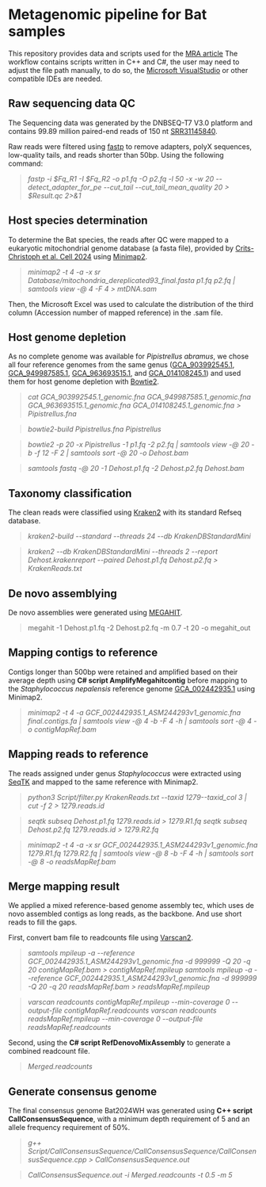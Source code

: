 # Metagenomic pipeline for Bat samples
This repository provides data and scripts used for the [MRA article]()
The workflow contains scripts written in C++ and C#, the user may need to adjust the file path manually, to do so, the [Microsoft VisualStudio](https://visualstudio.microsoft.com/zh-hans/) or other compatible IDEs are needed.

## **Raw sequencing data QC**
The Sequencing data was generated by the DNBSEQ-T7 V3.0 platform and contains 99.89 million paired-end reads of 150 nt [SRR31145840](https://trace.ncbi.nlm.nih.gov/Traces/?view=run_browser&acc=SRR31145840&display=metadata). 

Raw reads were filtered using [fastp](https://github.com/OpenGene/fastp) to remove adapters, polyX sequences, low-quality tails, and reads shorter than 50bp. Using the following command:

>_fastp -i $Fq_R1 -I $Fq_R2 -o p1.fq -O p2.fq -l 50 -x -w 20 --detect_adapter_for_pe --cut_tail --cut_tail_mean_quality 20 > $Result.qc 2>&1_

## **Host species determination**

To determine the Bat species, the reads after QC were mapped to a eukaryotic mitochondrial genome database (a fasta file), provided by [Crits-Christoph et al. Cell 2024](https://zenodo.org/records/12571327) using [Minimap2](https://github.com/lh3/minimap2).

>_minimap2 -t 4 -a -x sr Database/mitochondria_dereplicated93_final.fasta p1.fq p2.fq | samtools view -@ 4 -F 4 > mtDNA.sam_

Then, the Microsoft Excel was used to calculate the distribution of the third column (Accession number of mapped reference) in the .sam file.

## **Host genome depletion**

As no complete genome was available for _Pipistrellus abramus_, we chose all four reference genomes from the same genus ([GCA_903992545.1](https://www.ncbi.nlm.nih.gov/datasets/genome/GCA_903992545.1/), [GCA_949987585.1](https://www.ncbi.nlm.nih.gov/datasets/genome/GCA_949987585.1/), [GCA_963693515.1](https://www.ncbi.nlm.nih.gov/datasets/genome/GCA_963693515.1/), and [GCA_014108245.1](https://www.ncbi.nlm.nih.gov/datasets/genome/GCA_014108245.1/)) and used them for host genome depletion with [Bowtie2](https://github.com/BenLangmead/bowtie2).
>_cat GCA_903992545.1_genomic.fna GCA_949987585.1_genomic.fna GCA_963693515.1_genomic.fna GCA_014108245.1_genomic.fna > Pipistrellus.fna_

>_bowtie2-build Pipistrellus.fna Pipistrellus_

>_bowtie2 -p 20 -x Pipistrellus -1 p1.fq -2 p2.fq | samtools view -@ 20 -b -f 12 -F 2 | samtools sort -@ 20 -o Dehost.bam_

>_samtools fastq -@ 20 -1 Dehost.p1.fq -2 Dehost.p2.fq Dehost.bam_


## **Taxonomy classification**

The clean reads were classified using [Kraken2](https://github.com/DerrickWood/kraken2) with its standard Refseq database.
>_kraken2-build --standard --threads 24 --db KrakenDBStandardMini_

>_kraken2 --db KrakenDBStandardMini --threads 2 --report Dehost.krakenreport --paired Dehost.p1.fq Dehost.p2.fq > KrakenReads.txt_

## **De novo assemblying**

De novo assemblies were generated using [MEGAHIT](https://github.com/voutcn/megahit).

>megahit -1 Dehost.p1.fq -2 Dehost.p2.fq -m 0.7 -t 20 -o megahit_out

## **Mapping contigs to reference**
Contigs longer than 500bp were retained and amplified based on their average depth using **C# script AmplifyMegahitcontig** before mapping to the _Staphylococcus nepalensis_ reference genome [GCA_002442935.1](https://www.ncbi.nlm.nih.gov/datasets/genome/GCA_002442935.1/) using Minimap2.

>_minimap2 -t 4 -a GCF_002442935.1_ASM244293v1_genomic.fna final.contigs.fa | samtools view -@ 4 -b -F 4 -h | samtools sort -@ 4 -o contigMapRef.bam_

## **Mapping reads to reference**

The reads assigned under genus _Staphylococcus_ were extracted using [SeqTK](https://github.com/lh3/seqtk) and mapped to the same reference with Minimap2.
>_python3 Script/filter.py KrakenReads.txt --taxid 1279--taxid_col 3 | cut -f 2 > 1279.reads.id_

>_seqtk subseq Dehost.p1.fq 1279.reads.id > 1279.R1.fq_
>_seqtk subseq Dehost.p2.fq 1279.reads.id > 1279.R2.fq_

>_minimap2 -t 4 -a -x sr GCF_002442935.1_ASM244293v1_genomic.fna 1279.R1.fq 1279.R2.fq | samtools view -@ 8 -b -F 4 -h | samtools sort -@ 8 -o readsMapRef.bam_

## **Merge mapping result**

We applied a mixed reference-based genome assembly tec, which uses de novo assembled contigs as long reads, as the backbone. And use short reads to fill the gaps.

First, convert bam file to readcounts file using [Varscan2](https://github.com/Jeltje/varscan2).

>_samtools mpileup -a --reference GCF_002442935.1_ASM244293v1_genomic.fna -d 999999 -Q 20 -q 20 contigMapRef.bam > contigMapRef.mpileup_
>_samtools mpileup -a --reference GCF_002442935.1_ASM244293v1_genomic.fna -d 999999 -Q 20 -q 20 readsMapRef.bam > readsMapRef.mpileup_

>_varscan readcounts contigMapRef.mpileup --min-coverage 0 --output-file contigMapRef.readcounts_
>_varscan readcounts readsMapRef.mpileup --min-coverage 0 --output-file readsMapRef.readcounts_

Second, using the **C# script RefDenovoMixAssembly** to generate a combined readcount file.
>_Merged.readcounts_

## **Generate consensus genome**

The final consensus genome Bat2024WH was generated using **C++ script CallConsensusSequence**, with a minimum depth requirement of 5 and an allele frequency requirement of 50%.

>_g++ Script/CallConsensusSequence/CallConsensusSequence/CallConsensusSequence.cpp > CallConsensusSequence.out_

>_CallConsensusSequence.out -i Merged.readcounts -t 0.5 -m 5_
